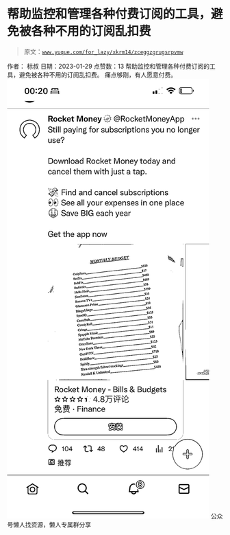 # 帮助监控和管理各种付费订阅的工具，避免被各种不用的订阅乱扣费

> 原文：[`www.yuque.com/for_lazy/xkrm14/zceggzgrugsrpvmw`](https://www.yuque.com/for_lazy/xkrm14/zceggzgrugsrpvmw)

<ne-p id="u8d94e412" data-lake-id="u8d94e412"><ne-text id="u1ce7b7cd">作者： 标叔</ne-text></ne-p> <ne-p id="ucd5ed574" data-lake-id="ucd5ed574"><ne-text id="ubbefddb6">日期：2023-01-29</ne-text></ne-p> <ne-p id="u2c084fc9" data-lake-id="u2c084fc9"><ne-text id="u4d9ff6b9">点赞数：</ne-text><ne-text id="ua9d5a036" ne-bold="true">13</ne-text></ne-p> <ne-hole id="u452f9eac" data-lake-id="u452f9eac"><ne-card data-card-name="hr" data-card-type="block" id="pWbPf" data-event-boundary="card"><ne-p id="u2e178aed" data-lake-id="u2e178aed"><ne-text id="u13ecb389">帮助监控和管理各种付费订阅的工具，避免被各种不用的订阅乱扣费。 痛点够刚，有人愿意付费。</ne-text></ne-p> <ne-p id="uec26f488" data-lake-id="uec26f488"><ne-card data-card-name="image" data-card-type="inline" id="zPbd8" data-event-boundary="card">![](img/134b8c931a3062fbbbb4e18f7a9c70cd.png)</ne-card></ne-p> <ne-hole id="u832dddc5" data-lake-id="u832dddc5"><ne-card data-card-name="hr" data-card-type="block" id="ocpfc" data-event-boundary="card"><ne-p id="u2d395820" data-lake-id="u2d395820"><ne-text id="u113cb1f3">公众号懒人找资源，懒人专属群分享</ne-text></ne-p></ne-card></ne-hole></ne-card></ne-hole>